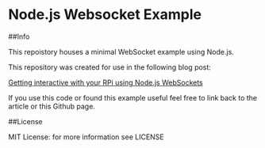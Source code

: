 Node.js Websocket Example
========================

##Info

This repoistory houses a minimal WebSocket example using Node.js. 

This repository was created for use in the following blog post: 

[Getting interactive with your RPi using Node.js WebSockets](http://www.jaredwolff.com/blog/raspberry-pi-getting-interactive-with-your-server-using-websockets)

If you use this code or found this example useful feel free to link back to the article or this Github page.

##License

MIT License: for more information see LICENSE